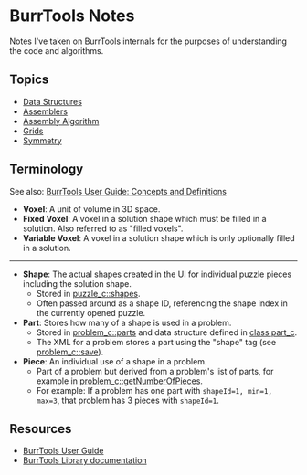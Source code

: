 
# BurrTools Notes

Notes I've taken on BurrTools internals for the purposes of understanding the code and algorithms.

## Topics

* [Data Structures](data-structures.md)
* [Assemblers](assemblers.md)
* [Assembly Algorithm](assembly-algorithm.md)
* [Grids](grids.md)
* [Symmetry](symmetry.md)

## Terminology

See also: [BurrTools User Guide: Concepts and Definitions](https://burrtools.sourceforge.net/gui-doc/ConceptsandDefinitions.html)

* **Voxel**: A unit of volume in 3D space.
* **Fixed Voxel**: A voxel in a solution shape which must be filled in a solution. Also referred to as "filled voxels".
* **Variable Voxel**: A voxel in a solution shape which is only optionally filled in a solution.

-----

* **Shape**: The actual shapes created in the UI for individual puzzle pieces including the solution shape.
    * Stored in [puzzle_c::shapes](burr-tools/src/lib/puzzle.h#L61).
    * Often passed around as a shape ID, referencing the shape index in the currently opened puzzle.
* **Part**: Stores how many of a shape is used in a problem.
    * Stored in [problem_c::parts](burr-tools/src/lib/problem.h#L84) and data structure defined in [class part_c](burr-tools/src/lib/problem.cpp#L48).
    * The XML for a problem stores a part using the "shape" tag (see [problem_c::save](burr-tools/src/lib/problem.cpp#L129)).
* **Piece**: An individual use of a shape in a problem.
    * Part of a problem but derived from a problem's list of parts, for example in [problem_c::getNumberOfPieces](burr-tools/src/lib/problem.cpp#L761).
    * For example: If a problem has one part with `shapeId=1, min=1, max=3`, that problem has 3 pieces with `shapeId=1`.

## Resources

* [BurrTools User Guide](https://burrtools.sourceforge.net/gui-doc/toc.html)
* [BurrTools Library documentation](https://burrtools.sourceforge.net/lib-doc/index.html)